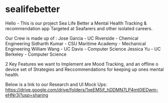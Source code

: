 
# sealifebetter
Hello - This is our project Sea Life Better a Mental Health Tracking & recommendation app Targeted at Seafarers and other isolated careers. 

Our Crew is made up of : 
Jose Garcia  - UC Riverside - Chemical Engineering
Sidharth Kumar - CSU Maritime Academy - Mechanical Engineering
William Wang - UC Davis - Computer Science 
Jessica Yu - UC Berkeley - Computer Science


2 Key Features we want to Implement are Mood Tracking, and an offline o device set of Strategies and Reccommendations for keeping up ones mental health. 

Below is a link to our Research and UI Mock Ups: 
https://drive.google.com/drive/folders/1xeEM5if_hDDMN7LP4mt0IEDwm-eHNr3j?usp=sharing
